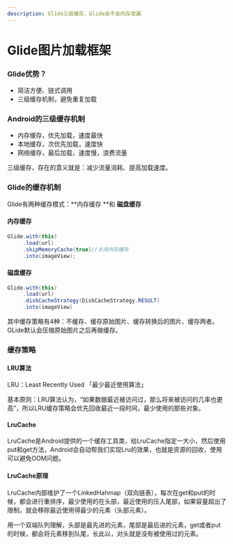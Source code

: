 ```yaml
---
description: Glide三级缓存、Glide会不会内存泄漏
---
```


# Glide图片加载框架

### Glide优势？

* 简洁方便、链式调用
* 三级缓存机制，避免重复加载

### Android的三级缓存机制

* 内存缓存，优先加载，速度最快
* 本地缓存，次优先加载，速度快
* 网络缓存，最后加载，速度慢，浪费流量

三级缓存，存在的意义就是：减少流量消耗、提高加载速度。

### Glide的缓存机制

Glide有两种缓存模式：**内存缓存 **和 **磁盘缓存**

#### **内存缓存**

```java
Glide.with(this)
     .load(url)
     .skipMemoryCache(true)//关闭内存缓存
     .into(imageView);
```

#### **磁盘缓存**

```java
Glide.with(this)
     .load(url)
     .diskCacheStrategy(DiskCacheStrategy.RESULT)
     .into(imageView)
```

其中缓存策略有4种：不缓存、缓存原始图片、缓存转换后的图片、缓存两者。GLide默认会压缩原始图片之后再做缓存。

### 缓存策略

#### LRU算法

LRU：Least Recently Used 「最少最近使用算法」

基本原则：LRU算法认为，“如果数据最近被访问过，那么将来被访问的几率也更高”，所以LRU缓存策略会优先回收最近一段时间，最少使用的那些对象。

#### LruCache

LruCache是Android提供的一个缓存工具类，给LruCache指定一大小，然后使用put和get方法，Android会自动帮我们实现Lru的效果，也就是资源的回收，使用可以避免OOM问题。

#### LruCache原理

LruCache内部维护了一个LinkedHahmap（双向链表），每次在get和put的时候，都会进行重排序，最少使用的在头部，最近使用的压入尾部，如果容量超出了限制，就会移除最近使用得最少的元素（头部元素）。

用一个双端队列理解，头部是最先进的元素，尾部是最后进的元素，get或者put的时候，都会将元素移到队尾，长此以，对头就是没有被使用过的元素。

